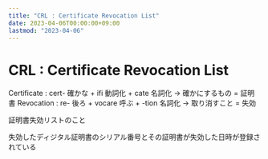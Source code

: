 ```yaml
---
title: "CRL : Certificate Revocation List"
date: 2023-04-06T00:00:00+09:00
lastmod: "2023-04-06"
---
```

# CRL : Certificate Revocation List

Certificate : cert- 確かな + ifi 動詞化 + cate 名詞化 -> 確かにするもの = 証明書
Revocation : re- 後ろ + vocare 呼ぶ + -tion 名詞化 -> 取り消すこと = 失効

証明書失効リストのこと

失効したディジタル証明書のシリアル番号とその証明書が失効した日時が登録されている